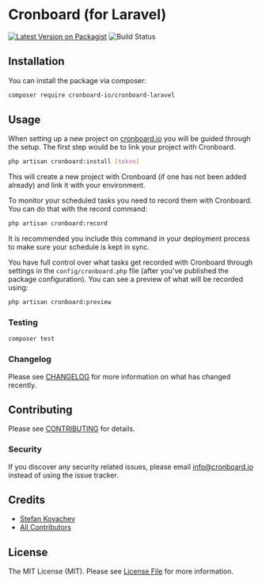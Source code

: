 # Cronboard (for Laravel)

[![Latest Version on Packagist](https://img.shields.io/packagist/v/cronboard-io/cronboard-laravel.svg?style=flat-square)](https://packagist.org/packages/cronboard-io/cronboard-laravel)
![Build Status](https://img.shields.io/github/workflow/status/cronboard-io/cronboard-laravel/Tests)

## Installation

You can install the package via composer:

```bash
composer require cronboard-io/cronboard-laravel
```

## Usage

When setting up a new project on [cronboard.io](https://cronboard.io) you will be guided through the setup. The first step would be to link your project with Cronboard.

```bash
php artisan cronboard:install [token]
```

This will create a new project with Cronboard (if one has not been added already) and link it with your environment. 

To monitor your scheduled tasks you need to record them with Cronboard. You can do that with the record command:

```bash
php artisan cronboard:record
```

It is recommended you include this command in your deployment process to make sure your schedule is kept in sync.

You have full control over what tasks get recorded with Cronboard through settings in the `config/cronboard.php` file (after you've published the package configuration). You can see a preview of what will be recorded using:

```bash
php artisan cronboard:preview
```

### Testing

``` bash
composer test
```

### Changelog

Please see [CHANGELOG](CHANGELOG.md) for more information on what has changed recently.

## Contributing

Please see [CONTRIBUTING](CONTRIBUTING.md) for details.

### Security

If you discover any security related issues, please email info@cronboard.io instead of using the issue tracker.

## Credits

- [Stefan Kovachev](https://github.com/skovachev)
- [All Contributors](../../contributors)

## License

The MIT License (MIT). Please see [License File](LICENSE.md) for more information.
